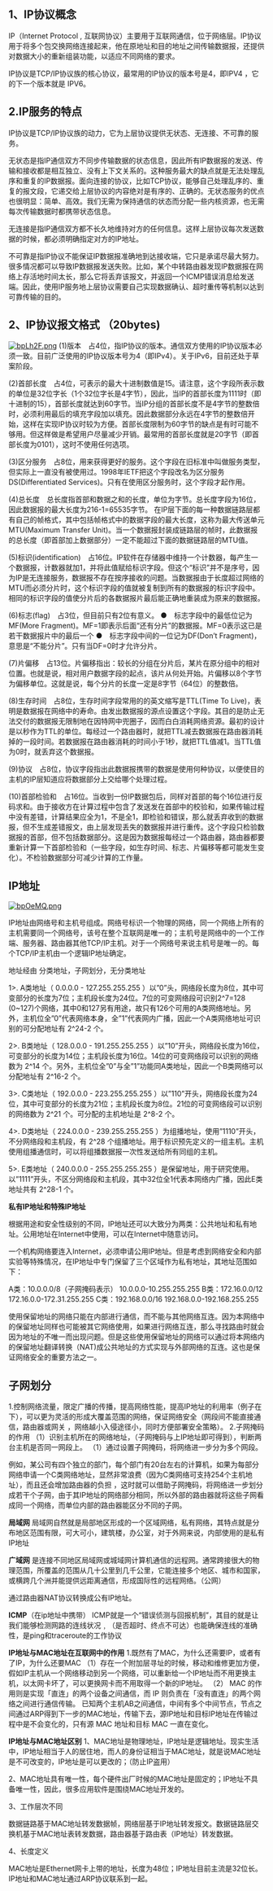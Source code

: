 
## 1、IP协议概念
IP（Internet Protocol , 互联网协议）主要用于互联网通信，位于网络层。IP协议用于将多个包交换网络连接起来，他在原地址和目的地址之间传输数据报，还提供对数据大小的重新组装功能，以适应不同网络的要求。

IP协议是TCP/IP协议族的核心协议，最常用的IP协议的版本号是4，即IPV4 ，它的下一个版本就是 IPV6。

## 2.IP服务的特点
IP协议是TCP/IP协议族的动力，它为上层协议提供无状态、无连接、不可靠的服务。

无状态是指IP通信双方不同步传输数据的状态信息，因此所有IP数据报的发送、传输和接收都是相互独立、没有上下文关系的。这种服务最大的缺点就是无法处理乱序和重复的IP数据报。面向连接的协议，比如TCP协议，能够自己处理乱序的、重复的报文段，它递交给上层协议的内容绝对是有序的、正确的。无状态服务的优点也很明显：简单、高效。我们无需为保持通信的状态而分配一些内核资源，也无需每次传输数据时都携带状态信息。

无连接是指IP通信双方都不长久地维持对方的任何信息。这样上层协议每次发送数据的时候，都必须明确指定对方的IP地址。

不可靠是指IP协议不能保证IP数据报准确地到达接收端，它只是承诺尽最大努力。很多情况都可以导致IP数据报发送失败。比如，某个中转路由器发现IP数据报在网络上存活地时间太长，那么它将丢弃该报文，并返回一个ICMP错误消息给发送端。因此，使用IP服务地上层协议需要自己实现数据确认、超时重传等机制以达到可靠传输的目的。


## 2、IP协议报文格式 （20bytes)

[![bpLh2F.png](https://s4.ax1x.com/2022/02/23/bpLh2F.png)](https://imgtu.com/i/bpLh2F)
(1)版本　占4位，指IP协议的版本。通信双方使用的IP协议版本必须一致。目前广泛使用的IP协议版本号为4（即IPv4）。关于IPv6，目前还处于草案阶段。

(2)首部长度　占4位，可表示的最大十进制数值是15。请注意，这个字段所表示数的单位是32位字长（1个32位字长是4字节），因此，当IP的首部长度为1111时（即十进制的15），首部长度就达到60字节。当IP分组的首部长度不是4字节的整数倍时，必须利用最后的填充字段加以填充。因此数据部分永远在4字节的整数倍开始，这样在实现IP协议时较为方便。首部长度限制为60字节的缺点是有时可能不够用。但这样做是希望用户尽量减少开销。最常用的首部长度就是20字节（即首部长度为0101），这时不使用任何选项。

(3)区分服务　占8位，用来获得更好的服务。这个字段在旧标准中叫做服务类型，但实际上一直没有被使用过。1998年IETF把这个字段改名为区分服务DS(Differentiated Services)。只有在使用区分服务时，这个字段才起作用。

(4)总长度　总长度指首部和数据之和的长度，单位为字节。总长度字段为16位，因此数据报的最大长度为216-1=65535字节。
在IP层下面的每一种数据链路层都有自己的帧格式，其中包括帧格式中的数据字段的最大长度，这称为最大传送单元MTU(Maximum Transfer Unit)。当一个数据报封装成链路层的帧时，此数据报的总长度（即首部加上数据部分）一定不能超过下面的数据链路层的MTU值。

(5)标识(identification)　占16位。IP软件在存储器中维持一个计数器，每产生一个数据报，计数器就加1，并将此值赋给标识字段。但这个“标识”并不是序号，因为IP是无连接服务，数据报不存在按序接收的问题。当数据报由于长度超过网络的MTU而必须分片时，这个标识字段的值就被复制到所有的数据报的标识字段中。相同的标识字段的值使分片后的各数据报片最后能正确地重装成为原来的数据报。

(6)标志(flag)　占3位，但目前只有2位有意义。
●　标志字段中的最低位记为MF(More Fragment)。MF=1即表示后面“还有分片”的数据报。MF=0表示这已是若干数据报片中的最后一个
●　标志字段中间的一位记为DF(Don’t Fragment)，意思是“不能分片”。只有当DF=0时才允许分片。

(7)片偏移　占13位。片偏移指出：较长的分组在分片后，某片在原分组中的相对位置。也就是说，相对用户数据字段的起点，该片从何处开始。片偏移以8个字节为偏移单位。这就是说，每个分片的长度一定是8字节（64位）的整数倍。

(8)生存时间　占8位，生存时间字段常用的的英文缩写是TTL(Time To Live)，表明是数据报在网络中的寿命。由发出数据报的源点设置这个字段。其目的是防止无法交付的数据报无限制地在因特网中兜圈子，因而白白消耗网络资源。最初的设计是以秒作为TTL的单位。每经过一个路由器时，就把TTL减去数据报在路由器消耗掉的一段时间。若数据报在路由器消耗的时间小于1秒，就把TTL值减1。当TTL值为0时，就丢弃这个数据报。

(9)协议　占8位，协议字段指出此数据报携带的数据是使用何种协议，以便使目的主机的IP层知道应将数据部分上交给哪个处理过程。

(10)首部检验和　占16位。当收到一份IP数据包后，同样对首部的每个16位进行反码求和。由于接收方在计算过程中包含了发送发在首部中的校验和，如果传输过程中没有差错，计算结果应全为1，不是全1，即检验和错误，那么就丢弃收到的数据报，但不生成差错报文，由上层发现丢失的数据报并进行重传。这个字段只检验数据报的首部，但不包括数据部分。这是因为数据报每经过一个路由器，路由器都要重新计算一下首部检验和（一些字段，如生存时间、标志、片偏移等都可能发生变化）。不检验数据部分可减少计算的工作量。

## IP地址
[![bpOeMQ.png](https://s4.ax1x.com/2022/02/23/bpOeMQ.png)](https://imgtu.com/i/bpOeMQ)

IP地址由网络号和主机号组成。网络号标识一个物理的网络，同一个网络上所有的主机需要同一个网络号，该号在整个互联网是唯一的；主机号是网络中的一个工作端、服务器、路由器其他TCP/IP主机。对于一个网络号来说主机号是唯一的。每个TCP/IP主机由一个逻辑IP地址确定。

地址经由 分类地址，子网划分，无分类地址

1>. A类地址（ 0.0.0.0 - 127.255.255.255 ）以”0”头，网络段长度为8位，其中可变部分的长度为7位；主机段长度为24位。7位的可变网络段可识别2^7=128 (0~127)个网络，其中0和127另有用途，故只有126个可用的A类网络地址。另外，主机位全”0”代表网络本身，全”1”代表网内广播，因此一个A类网络地址可识别的可分配地址有 2^24-2 个。

2>. B类地址（ 128.0.0.0 - 191.255.255.255 ）以”10”开头，网络段长度为16位，可变部分的长度为14位；主机段长度为16位。14位的可变网络段可以识别的网络数为 2^14 个。另外，主机位全”0”与全”1”功能同A类地址，因此一个B类网络可以分配地址有 2^16-2 个。

3>. C类地址（ 192.0.0.0 - 223.255.255.255 ）以”110”开头，网络段长度为24位，其中可变部分的长度为21位；主机段长度为8位。21位的可变网络段可以识别的网络数为 2^21 个。可分配的主机地址是 2^8-2 个。

4>. D类地址（ 224.0.0.0 - 239.255.255.255 ）为组播地址，使用”1110”开头，不分网络段和主机段，有 2^28 个组播地址。用于标识预先定义的一组主机。主机使用组播通信时，可以将组播数据报一次性发送给所有同组的主机。

5>. E类地址（ 240.0.0.0 - 255.255.255.255 ）是保留地址，用于研究使用。以”1111”开头，不区分网络段和主机段，其中32位全1代表本网络内广播，因此E类地址共有 2^28-1 个。

**私有IP地址和特殊IP地址**

根据用途和安全性级别的不同，IP地址还可以大致分为两类：公共地址和私有地址。公用地址在Internet中使用，可以在Internet中随意访问。

一个机构网络要连入Internet，必须申请公用IP地址。但是考虑到网络安全和内部实验等特殊情况，在IP地址中专门保留了三个区域作为私有地址，其地址范围如下：

A类：10.0.0.0/8（子网掩码表示） 10.0.0.0-10.255.255.255
B类：172.16.0.0/12 172.16.0.0-172.31.255.255
C类：192.168.0.0/16 192.168.0.0-192.168.255.255

使用保留地址的网络只能在内部进行通信，而不能与其他网络互连。因为本网络中的保留地址同样也可能被其它网络使用，如果进行网络互连，那么寻找路由时就会因为地址的不唯一而出现问题。但是这些使用保留地址的网络可以通过将本网络内的保留地址翻译转换（NAT)成公共地址的方式实现与外部网络的互连。这也是保证网络安全的重要方法之一。

## 子网划分
1.控制网络流量，限定广播的传播，提高网络性能，提高IP地址的利用率（例子在下），可以更为灵活的形成大覆盖范围的网络，保证网络安全（网段间不能直接通信，路由器或网关	，网络越小入侵途径小，同时方便部署安全策略）。
2.子网掩码的作用
（1）识别主机所在的网络地址，（子网掩码与上IP地址即可得到），判断两台主机是否同一网段上。
（1）通过设置子网掩码，将网络进一步分为多个网段。

例如，某公司有四个独立的部门，每个部门有20台左右的计算机，如果为每部分网络申请一个C类网络地址，显然非常浪费（因为C类网络可支持254个主机地址），而且还会增加路由器的负担 ，这时就可以借助子网掩码，将网络进一步划分成若干个子网，由于其IP地址的网络部分相同，所以外部的路由器就将这些子网看成同一个网络，而单位内部的路由器能区分不同的子网。

**局域网**
局域网自然就是局部地区形成的一个区域网络，私有网络，其特点就是分布地区范围有限，可大可小，建筑楼，办公室，对于外网来说，内部使用的是私有IP地址

**广域网**
是连接不同地区局域网或城域网计算机通信的远程网。通常跨接很大的物理范围，所覆盖的范围从几十公里到几千公里，它能连接多个地区、城市和国家，或横跨几个洲并能提供远距离通信，形成国际性的远程网络。（公网）

通过路由器NAT协议转换成公有IP地址。

**ICMP**（在ip地址中携带）
ICMP就是一个“错误侦测与回报机制”，其目的就是让我们能够检测网路的连线状况﹐（是否超时、终点不可达）也能确保连线的准确性，是ping和traceroute的工作协议

**IP地址与MAC地址在互联网中的作用**
1.既然有了MAC，为什么还需要IP，或者有了IP，为什么还要MAC
（1）存在一个附加层寻址的时候，移动和维修更加方便，假如IP主机从一个网络移动到另一个网络，可以重新给一个IP地址而不用更换主机，以太网卡坏了，可以更换网卡而不用取得一个新的IP地址。
（2） MAC 的作用则是实现「直连」的两个设备之间通信，而 IP 则负责在「没有直连」的两个网络之间进行通信传输。                                                   已知两个主机AB之间通信，中间有多个中间节点，节点之间通过ARP得到下一步的MAC地址，传输下去，源IP地址和目标IP地址在传输过程中是不会变化的，只有源 MAC 地址和目标 MAC 一直在变化。

**IP地址与MAC地址区别**
1、MAC地址是物理地址，IP地址是逻辑地址。现实生活中，IP地址相当于人的居住地，而人的身份证相当于MAC地址，就是说MAC地址是不可改变的，IP地址是可以更改的；（防止IP盗用）

2、MAC地址具有唯一性，每个硬件出厂时候的MAC地址是固定的；IP地址不具备唯一性，因此，很多应用软件是围绕MAC地址开发的。

3、工作层次不同

数据链路基于MAC地址转发数据帧，网络层基于IP地址转发报文。数据链路层交换机基于MAC地址表转发数据，路由器基于路由表（IP地址）转发数据。

4、长度定义

MAC地址是Ethernet网卡上带的地址，长度为48位；IP地址目前主流是32位长。IP地址和MAC地址通过ARP协议联系到一起。